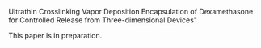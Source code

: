 Ultrathin Crosslinking Vapor Deposition Encapsulation of Dexamethasone for Controlled Release from Three-dimensional Devices"

This paper is in preparation.
